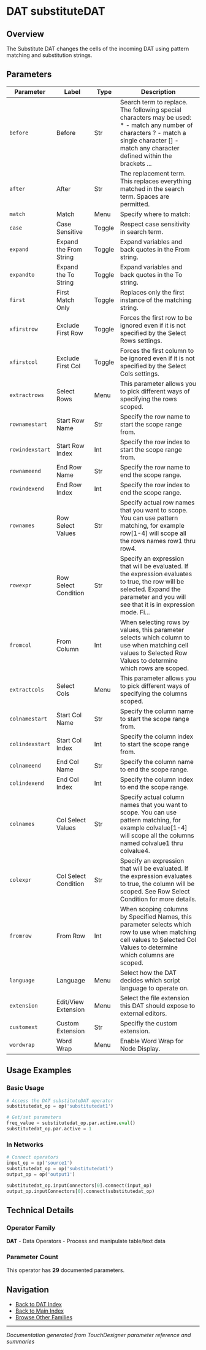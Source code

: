 # DAT substituteDAT

## Overview

The Substitute DAT changes the cells of the incoming DAT using pattern matching and substitution strings.

## Parameters

| Parameter | Label | Type | Description |
|-----------|-------|------|-------------|
| `before` | Before | Str | Search term to replace. The following special characters may be used:   * - match any number of characters     ? - match a single character     [] - match any character defined within the brackets ... |
| `after` | After | Str | The replacement term. This replaces everything matched in the search term. Spaces are permitted. |
| `match` | Match | Menu | Specify where to match: |
| `case` | Case Sensitive | Toggle | Respect case sensitivity in search term. |
| `expand` | Expand the From String | Toggle | Expand variables and back quotes in the From string. |
| `expandto` | Expand the To String | Toggle | Expand variables and back quotes in the To string. |
| `first` | First Match Only | Toggle | Replaces only the first instance of the matching string. |
| `xfirstrow` | Exclude First Row | Toggle | Forces the first row to be ignored even if it is not specified by the Select Rows settings. |
| `xfirstcol` | Exclude First Col | Toggle | Forces the first column to be ignored even if it is not specified by the Select Cols settings. |
| `extractrows` | Select Rows | Menu | This parameter allows you to pick different ways of specifying the rows scoped. |
| `rownamestart` | Start Row Name | Str | Specify the row name to start the scope range from. |
| `rowindexstart` | Start Row Index | Int | Specify the row index to start the scope range from. |
| `rownameend` | End Row Name | Str | Specify the row name to end the scope range. |
| `rowindexend` | End Row Index | Int | Specify the row index to end the scope range. |
| `rownames` | Row Select Values | Str | Specify actual row names that you want to scope. You can use pattern matching, for example row[1-4] will scope all the rows names row1 thru row4. |
| `rowexpr` | Row Select Condition | Str | Specify an expression that will be evaluated.  If the expression evaluates to true, the row will be selected.        Expand the parameter and you will see that it is in expression mode.          Fi... |
| `fromcol` | From Column | Int | When selecting rows by values, this parameter selects which column to use when matching cell values to Selected Row Values to determine which rows are scoped. |
| `extractcols` | Select Cols | Menu | This parameter allows you to pick different ways of specifying the columns scoped. |
| `colnamestart` | Start Col Name | Str | Specify the column name to start the scope range from. |
| `colindexstart` | Start Col Index | Int | Specify the column index to start the scope range from. |
| `colnameend` | End Col Name | Str | Specify the column name to end the scope range. |
| `colindexend` | End Col Index | Int | Specify the column index to end the scope range. |
| `colnames` | Col Select Values | Str | Specify actual column names that you want to scope. You can use pattern matching, for example colvalue[1-4] will scope all the columns named colvalue1 thru colvalue4. |
| `colexpr` | Col Select Condition | Str | Specify an expression that will be evaluated. If the expression evaluates to true, the column will be scoped. See Row Select Condition for more details. |
| `fromrow` | From Row | Int | When scoping columns by Specified Names, this parameter selects which row to use when matching cell values to Selected Col Values to determine which columns are scoped. |
| `language` | Language | Menu | Select how the DAT decides which script language to operate on. |
| `extension` | Edit/View Extension | Menu | Select the file extension this DAT should expose to external editors. |
| `customext` | Custom Extension | Str | Specifiy the custom extension. |
| `wordwrap` | Word Wrap | Menu | Enable Word Wrap for Node Display. |

## Usage Examples

### Basic Usage

```python
# Access the DAT substituteDAT operator
substitutedat_op = op('substitutedat1')

# Get/set parameters
freq_value = substitutedat_op.par.active.eval()
substitutedat_op.par.active = 1
```

### In Networks

```python
# Connect operators
input_op = op('source1')
substitutedat_op = op('substitutedat1')
output_op = op('output1')

substitutedat_op.inputConnectors[0].connect(input_op)
output_op.inputConnectors[0].connect(substitutedat_op)
```

## Technical Details

### Operator Family

**DAT** - Data Operators - Process and manipulate table/text data

### Parameter Count

This operator has **29** documented parameters.

## Navigation

- [Back to DAT Index](../DAT/DAT_INDEX.md)
- [Back to Main Index](../OPERATORS_INDEX.md)
- [Browse Other Families](../OPERATORS_INDEX.md#quick-navigation)

---
*Documentation generated from TouchDesigner parameter reference and summaries*
